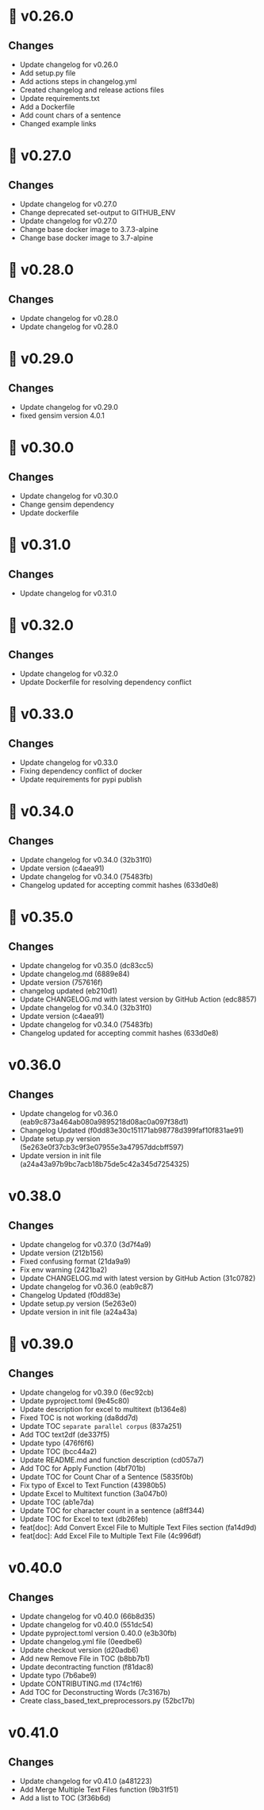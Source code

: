 # 🔖 v0.26.0

## Changes

-   Update changelog for v0.26.0
-   Add setup.py file
-   Add actions steps in changelog.yml
-   Created changelog and release actions files
-   Update requirements.txt
-   Add a Dockerfile
-   Add count chars of a sentence
-   Changed example links

# 🔖 v0.27.0

## Changes

-   Update changelog for v0.27.0
-   Change deprecated set-output to GITHUB_ENV
-   Update changelog for v0.27.0
-   Change base docker image to 3.7.3-alpine
-   Change base docker image to 3.7-alpine

# 🔖 v0.28.0

## Changes

-   Update changelog for v0.28.0
-   Update changelog for v0.28.0

# 🔖 v0.29.0

## Changes

-   Update changelog for v0.29.0
-   fixed gensim version 4.0.1

# 🔖 v0.30.0

## Changes

-   Update changelog for v0.30.0
-   Change gensim dependency
-   Update dockerfile

# 🔖 v0.31.0

## Changes

-   Update changelog for v0.31.0

# 🔖 v0.32.0

## Changes

-   Update changelog for v0.32.0
-   Update Dockerfile for resolving dependency conflict

# 🔖 v0.33.0

## Changes

-   Update changelog for v0.33.0
-   Fixing dependency conflict of docker
-   Update requirements for pypi publish

# 🔖 v0.34.0

## Changes

-   Update changelog for v0.34.0 (32b31f0)
-   Update version (c4aea91)
-   Update changelog for v0.34.0 (75483fb)
-   Changelog updated for accepting commit hashes (633d0e8)

# 🔖 v0.35.0

## Changes

-   Update changelog for v0.35.0 (dc83cc5)
-   Update changelog.md (6889e84)
-   Update version (757616f)
-   changelog updated (eb210d1)
-   Update CHANGELOG.md with latest version by GitHub Action (edc8857)
-   Update changelog for v0.34.0 (32b31f0)
-   Update version (c4aea91)
-   Update changelog for v0.34.0 (75483fb)
-   Changelog updated for accepting commit hashes (633d0e8)

# v0.36.0

## Changes

-   Update changelog for v0.36.0 (eab9c873a464ab080a9895218d08ac0a097f38d1)
-   Changelog Updated (f0dd83e30c151171ab98778d399faf10f831ae91)
-   Update setup.py version (5e263e0f37cb3c9f3e07955e3a47957ddcbff597)
-   Update version in init file (a24a43a97b9bc7acb18b75de5c42a345d7254325)

# v0.38.0

## Changes

-   Update changelog for v0.37.0 (3d7f4a9)
-   Update version (212b156)
-   Fixed confusing format (21da9a9)
-   Fix env warning (2421ba2)
-   Update CHANGELOG.md with latest version by GitHub Action (31c0782)
-   Update changelog for v0.36.0 (eab9c87)
-   Changelog Updated (f0dd83e)
-   Update setup.py version (5e263e0)
-   Update version in init file (a24a43a)

# 🔖 v0.39.0

## Changes

- Update changelog for v0.39.0 (6ec92cb)
- Update pyproject.toml (9e45c80)
- Update description for excel to multitext (b1364e8)
- Fixed TOC is not working (da8dd7d)
- Update TOC `separate parallel corpus` (837a251)
- Add TOC text2df (de337f5)
- Update typo (476f6f6)
- Update TOC (bcc44a2)
- Update README.md and function description (cd057a7)
- Add TOC for Apply Function (4bf701b)
- Update TOC for Count Char of a Sentence (5835f0b)
- Fix typo of Excel to Text Function (43980b5)
- Update Excel to Multitext function (3a047b0)
- Update TOC (ab1e7da)
- Update TOC for character count in a sentence (a8ff344)
- Update TOC for Excel to text (db26feb)
- feat[doc]: Add Convert Excel File to Multiple Text Files section (fa14d9d)
- feat[doc]: Add Excel File to Multiple Text File (4c996df)
# v0.40.0
## Changes
- Update changelog for v0.40.0 (66b8d35)
- Update changelog for v0.40.0 (551dc54)
- Update pyproject.toml version 0.40.0 (e3b30fb)
- Update changelog.yml file (0eedbe6)
- Update checkout version (d20adb6)
- Add new Remove File in TOC (b8bb7b1)
- Update decontracting function (f81dac8)
- Update typo (7b6abe9)
- Update CONTRIBUTING.md (174c1f6)
- Add TOC for Deconstructing Words (7c3167b)
- Create class_based_text_preprocessors.py (52bc17b)
# v0.41.0
## Changes
- Update changelog for v0.41.0 (a481223)
- Add Merge Multiple Text Files function (9b31f51)
- Add a list to TOC (3f36b6d)

